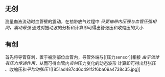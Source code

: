 ## 无创
测量血液流动时血管壁的震动，在袖带放气过程中
*只要袖带内压强与血管压强相同，震动最强*
通过对振动波的分析和计算即可得出舒张压和收缩压的大小

## 有创
首先将导管穿刺，置于被测部位血管内，导管外端与[[压力sensor]]相接
*由于流体有压力传递作用*，从而可得血管内*实时*压力变化的动态波形
计算即可得出舒张压 、收缩压和*平均动脉压*
![[851ad487cd6c491f2f6ba09a4738c35.jpg]]


